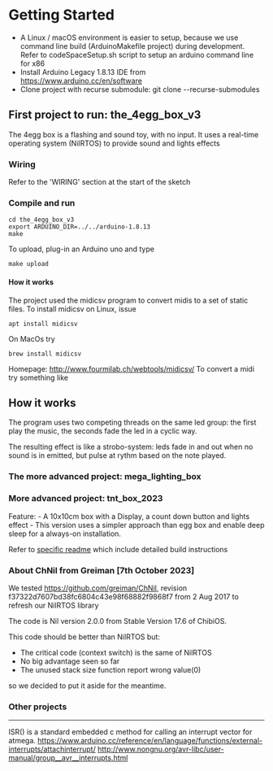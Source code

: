 # Getting Started

- A Linux / macOS environment is easier to setup, because we use command line build (ArduinoMakefile project) during development.
  Refer to codeSpaceSetup.sh script to setup an arduino command line for x86
- Install Arduino Legacy 1.8.13 IDE from https://www.arduino.cc/en/software
- Clone project with recurse submodule: git clone --recurse-submodules

## First project to run: the_4egg_box_v3

The 4egg box is a flashing and sound toy, with no input.
It uses a real-time operating system (NilRTOS) to provide sound and lights effects

### Wiring
Refer to the 'WIRING' section at the start of the sketch

### Compile and run

    cd the_4egg_box_v3
    export ARDUINO_DIR=../../arduino-1.8.13
    make

To upload, plug-in an Arduino uno and type

    make upload

#### How it works
The project used the midicsv program to convert midis to a set of static files.
To install midicsv on Linux, issue

    apt install midicsv

On MacOs try

    brew install midicsv

Homepage: http://www.fourmilab.ch/webtools/midicsv/
To convert a midi try something like




## How it works
The program uses two competing threads on the same led group: the first play the music, the seconds fade the led in a cyclic way.

The resulting effect is like a strobo-system: leds fade in and out when no sound is in emitted, but pulse at rythm based on the note played.


### The more advanced project: mega_lighting_box



### More advanced project: tnt_box_2023 

Feature:
    - A 10x10cm box with a Display, a count down button and lights effect
    - This version uses a simpler approach than egg box and enable deep sleep for a always-on installation.


Refer to [specific readme](./src/tnt_box_2023/README_tnt_box.md) which include detailed build instructions

### About ChNil from Greiman [7th October 2023]

We tested  https://github.com/greiman/ChNil,
revision f37322d7607bd38fc6804c43e98f68882f9868f7 from 2 Aug 2017
to refresh our NilRTOS library

The code is Nil version 2.0.0 from Stable Version 17.6 of ChibiOS.

This code should be better than NilRTOS but:

- The critical code (context switch) is the same of NilRTOS
- No big advantage seen so far
- The unused stack size function report wrong value(0)

so we decided to put it aside for the meantime.


### Other projects



---
ISR() is a standard embedded c method for calling an interrupt vector for atmega.
https://www.arduino.cc/reference/en/language/functions/external-interrupts/attachinterrupt/
http://www.nongnu.org/avr-libc/user-manual/group__avr__interrupts.html
